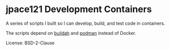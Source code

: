 # jpace121 Development Containers

A series of scripts I built so I can develop, build, and test code in
containers.

The scripts depend on [buildah](https://github.com/containers/buildah) and
[podman](https://github.com/containers/libpod) instead of Docker.

License: BSD-2-Clause
